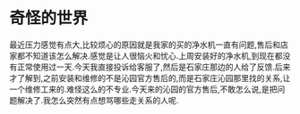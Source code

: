 # 奇怪的世界

最近压力感觉有点大,比较烦心的原因就是我家的买的净水机一直有问题,售后和店家都不知道该怎么解决.感觉是让人很恼火和忧心.上周安装好的净水机,到现在都没有正常使用过一天.今天我直接投诉给客服了,然后是石家庄那边的人给了反馈.后来才了解到,之前安装和维修的不是沁园官方售后的,而是石家庄沁园那里找的关系,让一个维修工来的.难怪这么的不专业.今天来的沁园的官方售后,不敢怎么说,是把问题解决了.我怎么突然有点想骂哪些走关系的人呢.
